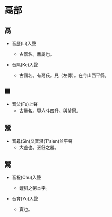 # 鬲部

## 鬲

- 音歷(Li)入聲
    - 古器名。鼎屬也。

- 音隔(Ke)入聲
    - 古國名。有鬲氏。見（左傳）。在今山西平縣。

## ■

- 音父(Fu)上聲
    - 古量名。容六斗四升。與釜同。

## 鬵

- 音尋(Sin)又音潛(T'sien)並平聲
    - 大釜也。烹飪之器。

## 鬻

- 音祝(Chu)入聲
    - 饘粥之粥本字。

- 音育(Yu)入聲
    - 賣也。

